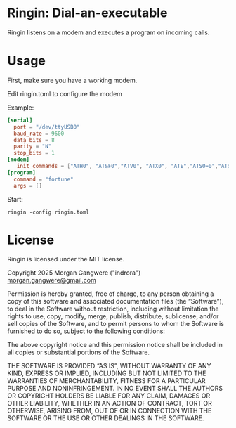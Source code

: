 # Ringin: Dial-an-executable

Ringin listens on a modem and executes a program on incoming calls.

# Usage

First, make sure you have a working modem.

Edit ringin.toml to configure the modem

Example:

```toml
[serial]
  port = "/dev/ttyUSB0"
  baud_rate = 9600
  data_bits = 8
  parity = "N"
  stop_bits = 1
[modem]
   init_commands = ["ATH0", "AT&F0","ATV0", "ATX0", "ATE","ATS0=0","ATS6=10", "AT&D0"]
[program]
  command = "fortune"
  args = []
```

Start:

```
ringin -config ringin.toml
```

# License
Ringin is licensed under the MIT license.

Copyright 2025 Morgan Gangwere ("indrora") morgan.gangwere@gmail.com

Permission is hereby granted, free of charge, to any person obtaining a copy of this software and associated documentation files (the “Software”), to deal in the Software without restriction, including without limitation the rights to use, copy, modify, merge, publish, distribute, sublicense, and/or sell copies of the Software, and to permit persons to whom the Software is furnished to do so, subject to the following conditions:

The above copyright notice and this permission notice shall be included in all copies or substantial portions of the Software.

THE SOFTWARE IS PROVIDED “AS IS”, WITHOUT WARRANTY OF ANY KIND, EXPRESS OR IMPLIED, INCLUDING BUT NOT LIMITED TO THE WARRANTIES OF MERCHANTABILITY, FITNESS FOR A PARTICULAR PURPOSE AND NONINFRINGEMENT. IN NO EVENT SHALL THE AUTHORS OR COPYRIGHT HOLDERS BE LIABLE FOR ANY CLAIM, DAMAGES OR OTHER LIABILITY, WHETHER IN AN ACTION OF CONTRACT, TORT OR OTHERWISE, ARISING FROM, OUT OF OR IN CONNECTION WITH THE SOFTWARE OR THE USE OR OTHER DEALINGS IN THE SOFTWARE.
